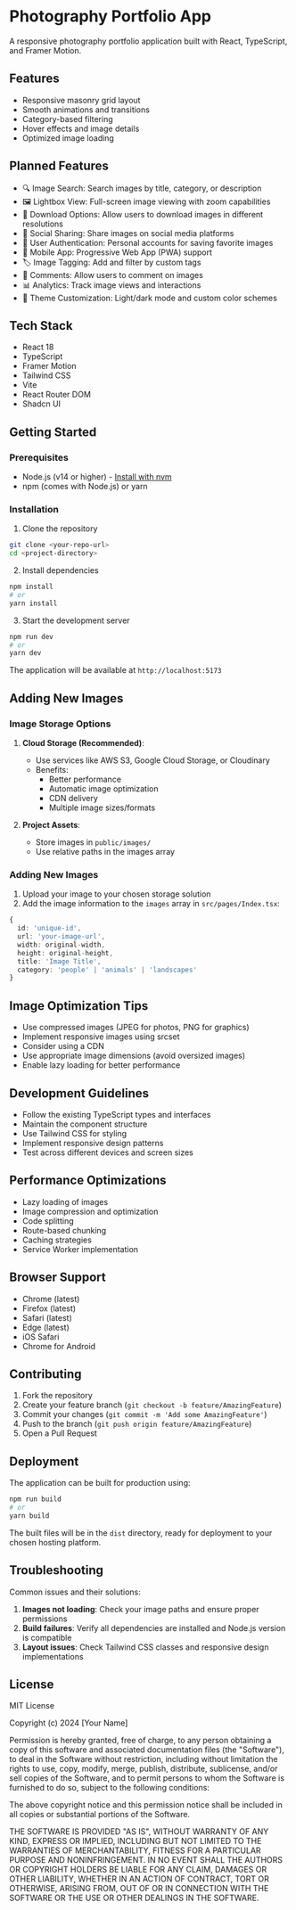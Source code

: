 
# Photography Portfolio App

A responsive photography portfolio application built with React, TypeScript, and Framer Motion.

## Features

- Responsive masonry grid layout
- Smooth animations and transitions
- Category-based filtering
- Hover effects and image details
- Optimized image loading

## Planned Features

- 🔍 Image Search: Search images by title, category, or description
- 🖼️ Lightbox View: Full-screen image viewing with zoom capabilities
- 💾 Download Options: Allow users to download images in different resolutions
- 🔄 Social Sharing: Share images on social media platforms
- 👤 User Authentication: Personal accounts for saving favorite images
- 📱 Mobile App: Progressive Web App (PWA) support
- 🏷️ Image Tagging: Add and filter by custom tags
- 💬 Comments: Allow users to comment on images
- 📊 Analytics: Track image views and interactions
- 🎨 Theme Customization: Light/dark mode and custom color schemes

## Tech Stack

- React 18
- TypeScript
- Framer Motion
- Tailwind CSS
- Vite
- React Router DOM
- Shadcn UI

## Getting Started

### Prerequisites

- Node.js (v14 or higher) - [Install with nvm](https://github.com/nvm-sh/nvm#installing-and-updating)
- npm (comes with Node.js) or yarn

### Installation

1. Clone the repository
```bash
git clone <your-repo-url>
cd <project-directory>
```

2. Install dependencies
```bash
npm install
# or
yarn install
```

3. Start the development server
```bash
npm run dev
# or
yarn dev
```

The application will be available at `http://localhost:5173`

## Adding New Images

### Image Storage Options

1. **Cloud Storage (Recommended)**:
   - Use services like AWS S3, Google Cloud Storage, or Cloudinary
   - Benefits:
     - Better performance
     - Automatic image optimization
     - CDN delivery
     - Multiple image sizes/formats

2. **Project Assets**:
   - Store images in `public/images/`
   - Use relative paths in the images array

### Adding New Images

1. Upload your image to your chosen storage solution
2. Add the image information to the `images` array in `src/pages/Index.tsx`:

```typescript
{
  id: 'unique-id',
  url: 'your-image-url',
  width: original-width,
  height: original-height,
  title: 'Image Title',
  category: 'people' | 'animals' | 'landscapes'
}
```

## Image Optimization Tips

- Use compressed images (JPEG for photos, PNG for graphics)
- Implement responsive images using srcset
- Consider using a CDN
- Use appropriate image dimensions (avoid oversized images)
- Enable lazy loading for better performance

## Development Guidelines

- Follow the existing TypeScript types and interfaces
- Maintain the component structure
- Use Tailwind CSS for styling
- Implement responsive design patterns
- Test across different devices and screen sizes

## Performance Optimizations

- Lazy loading of images
- Image compression and optimization
- Code splitting
- Route-based chunking
- Caching strategies
- Service Worker implementation

## Browser Support

- Chrome (latest)
- Firefox (latest)
- Safari (latest)
- Edge (latest)
- iOS Safari
- Chrome for Android

## Contributing

1. Fork the repository
2. Create your feature branch (`git checkout -b feature/AmazingFeature`)
3. Commit your changes (`git commit -m 'Add some AmazingFeature'`)
4. Push to the branch (`git push origin feature/AmazingFeature`)
5. Open a Pull Request

## Deployment

The application can be built for production using:

```bash
npm run build
# or
yarn build
```

The built files will be in the `dist` directory, ready for deployment to your chosen hosting platform.

## Troubleshooting

Common issues and their solutions:

1. **Images not loading**: Check your image paths and ensure proper permissions
2. **Build failures**: Verify all dependencies are installed and Node.js version is compatible
3. **Layout issues**: Check Tailwind CSS classes and responsive design implementations

## License

MIT License

Copyright (c) 2024 [Your Name]

Permission is hereby granted, free of charge, to any person obtaining a copy
of this software and associated documentation files (the "Software"), to deal
in the Software without restriction, including without limitation the rights
to use, copy, modify, merge, publish, distribute, sublicense, and/or sell
copies of the Software, and to permit persons to whom the Software is
furnished to do so, subject to the following conditions:

The above copyright notice and this permission notice shall be included in all
copies or substantial portions of the Software.

THE SOFTWARE IS PROVIDED "AS IS", WITHOUT WARRANTY OF ANY KIND, EXPRESS OR
IMPLIED, INCLUDING BUT NOT LIMITED TO THE WARRANTIES OF MERCHANTABILITY,
FITNESS FOR A PARTICULAR PURPOSE AND NONINFRINGEMENT. IN NO EVENT SHALL THE
AUTHORS OR COPYRIGHT HOLDERS BE LIABLE FOR ANY CLAIM, DAMAGES OR OTHER
LIABILITY, WHETHER IN AN ACTION OF CONTRACT, TORT OR OTHERWISE, ARISING FROM,
OUT OF OR IN CONNECTION WITH THE SOFTWARE OR THE USE OR OTHER DEALINGS IN THE
SOFTWARE.
